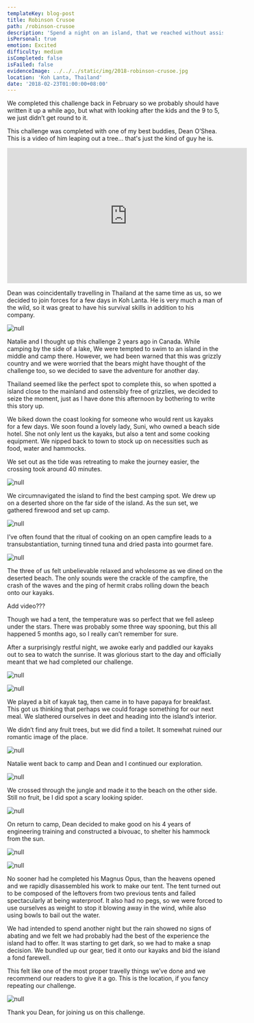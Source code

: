 ```yaml
---
templateKey: blog-post
title: Robinson Crusoe
path: /robinson-crusoe
description: 'Spend a night on an island, that we reached without assistance'
isPersonal: true
emotion: Excited
difficulty: medium
isCompleted: false
isFailed: false
evidenceImage: ../../../static/img/2018-robinson-crusoe.jpg
location: 'Koh Lanta, Thailand'
date: '2018-02-23T01:00:00+08:00'
---
```

We completed this challenge back in February so we probably should have written it up a while ago, but what with looking after the kids and the 9 to 5, we just didn’t get round to it.

This challenge was completed with one of my best buddies, Dean O’Shea. This is a video of him leaping out a tree... that's just the kind of guy he is.

<iframe width="560" height="315" src="https://www.youtube.com/embed/lxWmAHmxJGA" frameborder="0" allow="autoplay; encrypted-media" allowfullscreen></iframe>

Dean was coincidentally travelling in Thailand at the same time as us, so we decided to join forces for a few days in Koh Lanta. He is very much a man of the wild, so it was great to have his survival skills in addition to his company.

![null](/img/2018-robinson-crusoe-explore.jpg)

Natalie and I thought up this challenge 2 years ago in Canada. While camping by the side of a lake, We were tempted to swim to an island in the middle and camp there. However, we had been warned that this was grizzly country and we were worried that the bears might have thought of the challenge too, so we decided to save the adventure for another day.

Thailand seemed like the perfect spot to complete this, so when spotted a island close to the mainland and ostensibly free of grizzlies, we decided to seize the moment, just as I have done this afternoon by bothering to write this story up.

We biked down the coast looking for someone who would rent us kayaks for a few days. We soon found a lovely lady, Suni, who owned a beach side hotel. She not only lent us the kayaks, but also a tent and some cooking equipment. We nipped back to town to stock up on necessities such as food, water and hammocks.

We set out as the tide was retreating to make the journey easier, the crossing took around 40 minutes.

![null](/img/2018-robinson-crusoe.jpg)

We circumnavigated the island to find the best camping spot. We drew up on a deserted shore on the far side of the island. As the sun set, we gathered firewood and set up camp.

![null](/img/2018-robinson-crusoe-fire.jpg)

I’ve often found that the ritual of cooking on an open campfire leads to a transubstantiation, turning tinned tuna and dried pasta into gourmet fare.

![null](/img/2018-robinson-crusoe-cooking.jpg)

The three of us felt unbelievable relaxed and wholesome as we dined on the deserted beach. The only sounds were the crackle of the campfire, the crash of the waves and the ping of hermit crabs rolling down the beach onto our kayaks.

Add video???

Though we had a tent, the temperature was so perfect that we fell asleep under the stars. There was probably some three way spooning, but this all happened 5 months ago, so I really can’t remember for sure.

After a surprisingly restful night, we awoke early and paddled our kayaks out to sea to watch the sunrise. It was glorious start to the day and officially meant that we had completed our challenge.

![null](/img/2018-robinson-crusoe-sunrise.jpg)

![null](/img/2018-robinson-crusoe-kayak-sunset.jpg)

We played a bit of kayak tag, then came in to have papaya for breakfast. This got us thinking that perhaps we could forage something for our next meal. We slathered ourselves in deet and heading into the island’s interior.

We didn’t find any fruit trees, but we did find a toilet. It somewhat ruined our romantic image of the place.

![null](/img/2018-robinson-crusoe-toilet.jpg)

Natalie went back to camp and Dean and I continued our exploration.

![null](/img/2018-robinson-crusoe-savages.jpg)

We crossed through the jungle and made it to the beach on the other side. Still no fruit, be I did spot a scary looking spider.

![null](/img/2018-robinson-crusoe-spider.jpg)

On return to camp, Dean decided to make good on his 4 years of engineering training and constructed a bivouac, to shelter his hammock from the sun.

![null](/img/2018-robinson-crusoe-building.jpg)

![null](/img/2018-robinson-crusoe-bivouac.jpg)

No sooner had he completed his Magnus Opus, than the heavens opened and we rapidly disassembled his work to make our tent. The tent turned out to be composed of the leftovers from two previous tents and failed spectacularly at being waterproof. It also had no pegs, so we were forced to use ourselves as weight to stop it blowing away in the wind, while also using bowls to bail out the water.

We had intended to spend another night but the rain showed no signs of abating and we felt we had probably had the best of the experience the island had to offer. It was starting to get dark, so we had to make a snap decision. We bundled up our gear, tied it onto our kayaks and bid the island a fond farewell.

This felt like one of the most proper travelly things we’ve done and we recommend our readers to give it a go. This is the location, if you fancy repeating our challenge.

![null](/img/2018-robinson-crusoe-map.jpg)

Thank you Dean, for joining us on this challenge.
